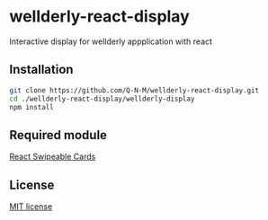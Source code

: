 # wellderly-react-display

Interactive display for wellderly appplication with react

## Installation

```bash
git clone https://github.com/Q-N-M/wellderly-react-display.git
cd ./wellderly-react-display/wellderly-display
npm install
```

## Required module

[React Swipeable Cards](https://github.com/ravelinx22/react-swipeable-cards)

## License

[MIT license](https://github.com/ravelinx22/react-swipeable-cards)
